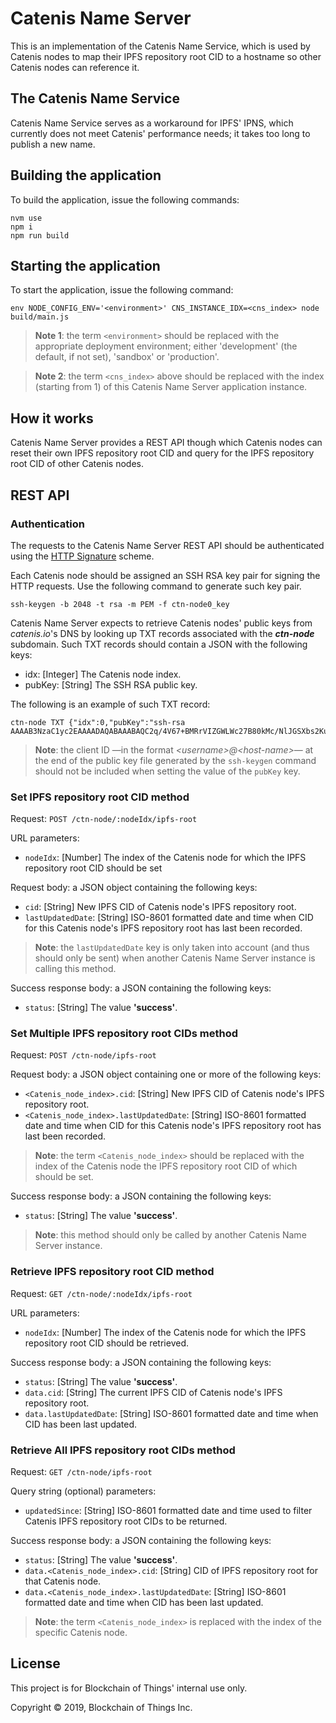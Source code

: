 # Catenis Name Server

This is an implementation of the Catenis Name Service, which is used by Catenis nodes to map their IPFS repository root
 CID to a hostname so other Catenis nodes can reference it.
 
## The Catenis Name Service 

Catenis Name Service serves as a workaround for IPFS' IPNS, which currently does not meet Catenis' performance needs;
 it takes too long to publish a new name.
 
## Building the application

To build the application, issue the following commands:

```shell
nvm use
npm i
npm run build
```

## Starting the application

To start the application, issue the following command:

```shell
env NODE_CONFIG_ENV='<environment>' CNS_INSTANCE_IDX=<cns_index> node build/main.js
```

> **Note 1**: the term `<environment>` should be replaced with the appropriate deployment environment; either
 'development' (the default, if not set), 'sandbox' or 'production'.

> **Note 2**: the term `<cns_index>` above should be replaced with the index (starting from 1) of this Catenis Name Server
 application instance. 

## How it works

Catenis Name Server provides a REST API though which Catenis nodes can reset their own IPFS repository root CID
 and query for the IPFS repository root CID of other Catenis nodes.

## REST API

### Authentication

The requests to the Catenis Name Server REST API should be authenticated using the [HTTP Signature](https://github.com/joyent/node-http-signature)
 scheme.
 
Each Catenis node should be assigned an SSH RSA key pair for signing the HTTP requests. Use the following command to
 generate such key pair.

```shell
ssh-keygen -b 2048 -t rsa -m PEM -f ctn-node0_key
```

Catenis Name Server expects to retrieve Catenis nodes' public keys from *catenis.io*'s DNS by looking up TXT records
 associated with the ***ctn-node*** subdomain. Such TXT records should contain a JSON with the following keys:

- idx: \[Integer\] The Catenis node index.
- pubKey: \[String\] The SSH RSA public key.

The following is an example of such TXT record:

```text
ctn-node TXT {"idx":0,"pubKey":"ssh-rsa AAAAB3NzaC1yc2EAAAADAQABAAABAQC2q/4V67+BMRrVIZGWLWc27B80kMc/NlJGSXbs2KuN4bmK4iyPA0ycTxavrb1y9eFIXg/ZM613DpeEsK7uaU9wtRZxaI1hFY3oWiEx28gU8Jh4XnBHgSNl4LibAKZIiOtiHOAqCAYUpQuU+j8Kr4GNKzP+QuuwQbOkEpImwv01Mpq+lUpqyvhL0GqMfQNaYvSjV02OZtRcHqQ1CfIuWxfs+iAht1WrW6C4+KZsaRbmZG63ujmvLIwG7zdV3y5NW9NUdoJTM59EHHOQ5yFn985C8Q5QUwnk544TZsMJJ4szVELWSzlrzGFpZfCygkEJmAJVAq+KRBQe/4z6PDfX1qIR"}
```

> **Note**: the client ID —in the format *&lt;username>@&lt;host-name>*— at the end of the public key file generated by
 the `ssh-keygen` command should not be included when setting the value of the `pubKey` key.  

### Set IPFS repository root CID method

Request: `POST /ctn-node/:nodeIdx/ipfs-root`

URL parameters:

- `nodeIdx`: \[Number\] The index of the Catenis node for which the IPFS repository root CID should be set

Request body: a JSON object containing the following keys:

- `cid`: \[String\] New IPFS CID of Catenis node's IPFS repository root.
- `lastUpdatedDate`: \[String\] ISO-8601 formatted date and time when CID for this Catenis node's IPFS repository root has last been recorded.

> **Note**: the `lastUpdatedDate` key is only taken into account (and thus should only be sent) when another Catenis
 Name Server instance is calling this method.

Success response body: a JSON containing the following keys:

- `status`: \[String\] The value **'success'**.

### Set Multiple IPFS repository root CIDs method

Request: `POST /ctn-node/ipfs-root`

Request body: a JSON object containing one or more of the following keys:

- `<Catenis_node_index>.cid`: \[String\] New IPFS CID of Catenis node's IPFS repository root.
- `<Catenis_node_index>.lastUpdatedDate`: \[String\] ISO-8601 formatted date and time when CID for this Catenis node's IPFS repository root has last been recorded.

> **Note**: the term `<Catenis_node_index>` should be replaced with the index of the Catenis node the IPFS repository
 root CID of which should be set.
 
Success response body: a JSON containing the following keys:

- `status`: \[String\] The value **'success'**.

> **Note**: this method should only be called by another Catenis Name Server instance.

### Retrieve IPFS repository root CID method

Request: `GET /ctn-node/:nodeIdx/ipfs-root`

URL parameters:

- `nodeIdx`: \[Number\] The index of the Catenis node for which the IPFS repository root CID should be retrieved.

Success response body: a JSON containing the following keys:

- `status`: \[String\] The value **'success'**.
- `data.cid`: \[String\] The current IPFS CID of Catenis node's IPFS repository root.
- `data.lastUpdatedDate`: \[String\] ISO-8601 formatted date and time when CID has been last updated.

### Retrieve All IPFS repository root CIDs method

Request: `GET /ctn-node/ipfs-root`

Query string (optional) parameters:

- `updatedSince`: \[String\] ISO-8601 formatted date and time used to filter Catenis IPFS repository root CIDs to be returned.

Success response body: a JSON containing the following keys:

- `status`: \[String\] The value **'success'**.
- `data.<Catenis_node_index>.cid`: \[String\] CID of IPFS repository root for that Catenis node.
- `data.<Catenis_node_index>.lastUpdatedDate`: \[String\] ISO-8601 formatted date and time when CID has been last updated.

> **Note**: the term `<Catenis_node_index>` is replaced with the index of the specific Catenis node.

## License

This project is for Blockchain of Things' internal use only.

Copyright © 2019, Blockchain of Things Inc.